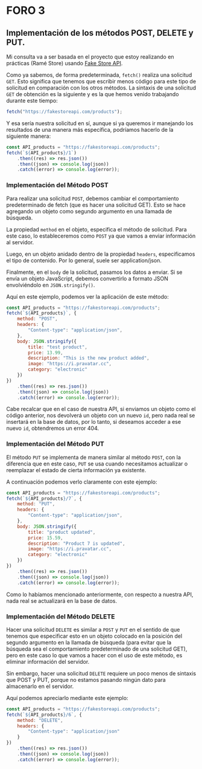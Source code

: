 # FORO 3

## Implementación de los métodos POST, DELETE y PUT. 

Mi consulta va a ser basada en el proyecto que estoy realizando en prácticas (Ramé Store) usando [Fake Store API](https://fakestoreapi.com/).  

Como ya sabemos, de forma predeterminada, `fetch()` realiza una solicitud `GET`. Esto significa que tenemos que escribir menos código para este tipo de solicitud en comparación con los otros métodos. La sintaxis de una solicitud `GET` de obtención es la siguiente y es la que hemos venido trabajando durante este tiempo:  

```js
fetch("https://fakestoreapi.com/products");
```

Y esa sería nuestra solicitud en sí, aunque si ya queremos ir manejando los resultados de una manera más específica, podríamos hacerlo de la siguiente manera:

```js
const API_products = "https://fakestoreapi.com/products";
fetch(`${API_products}/1`)
    .then((res) => res.json())
    .then((json) => console.log(json))
    .catch((error) => console.log(error));
```

### Implementación del Método POST
Para realizar una solicitud `POST`, debemos cambiar el comportamiento predeterminado de fetch (que es hacer una solicitud GET). Esto se hace agregando un objeto como segundo argumento en una llamada de búsqueda.  

La propiedad `method` en el objeto, especifica el método de solicitud. Para este caso, lo estableceremos como `POST` ya que vamos a enviar información al servidor. 

Luego, en un objeto anidado dentro de la propiedad `headers`, especificamos el tipo de contenido. Por lo general, suele ser application/json.  

Finalmente, en el `body` de la solicitud, pasamos los datos a enviar. Si se envía un objeto JavaScript, debemos convertirlo a formato JSON envolviéndolo en `JSON.stringify()`.

Aquí en este ejemplo, podemos ver la aplicación de este método:   

```js
const API_products = "https://fakestoreapi.com/products";
fetch(`${API_products}`, {
    method: "POST",
    headers: {
        "Content-type": "application/json",
    },
    body: JSON.stringify({
        title: "test product",
        price: 13.99,
        description: "This is the new product added",
        image: "https://i.pravatar.cc",
        category: "electronic"
    })
})
    .then((res) => res.json())
    .then((json) => console.log(json))
    .catch((error) => console.log(error));
```  

Cabe recalcar que en el caso de nuestra API, si enviamos un objeto como el código anterior, nos devolverá un objeto con un nuevo `id`, pero nada real se insertará en la base de datos, por lo tanto, si deseamos acceder a ese nuevo `id`, obtendremos un error 404.  

### Implementación del Método PUT

El método `PUT` se implementa de manera similar al método `POST`, con la diferencia que en este caso, `PUT` se usa cuando necesitamos actualizar o reemplazar el estado de cierta información ya existente.

A continuación podemos verlo claramente con este ejemplo:  

```js
const API_products = "https://fakestoreapi.com/products";
fetch(`${API_products}/7`, {
    method: "PUT",
    headers: {
        "Content-type": "application/json",
    },
    body: JSON.stringify({
        title: "product updated",
        price: 15.59,
        description: "Product 7 is updated",
        image: "https://i.pravatar.cc",
        category: "electronic"
    })
})
    .then((res) => res.json())
    .then((json) => console.log(json))
    .catch((error) => console.log(error));
```

Como lo habíamos mencionado anteriormente, con respecto a nuestra API, nada real se actualizará en la base de datos.

### Implementación del Método DELETE  

Hacer una solicitud `DELETE` es similar a `POST` y `PUT` en el sentido de que tenemos que especificar esto en un objeto colocado en la posición del segundo argumento en la llamada de búsqueda (para evitar que la búsqueda sea el comportamiento predeterminado de una solicitud GET), pero en este caso lo que vamos a hacer con el uso de este método, es eliminar información del servidor.

Sin embargo, hacer una solicitud `DELETE` requiere un poco menos de sintaxis que POST y PUT, porque no estamos pasando ningún dato para almacenarlo en el servidor.

Aquí podemos apreciarlo mediante este ejemplo:  

```js
const API_products = "https://fakestoreapi.com/products";
fetch(`${API_products}/6`, {
    method: "DELETE",
    headers: {
        "Content-type": "application/json"
    }
})
    .then((res) => res.json())
    .then((json) => console.log(json))
    .catch((error) => console.log(error));
```
